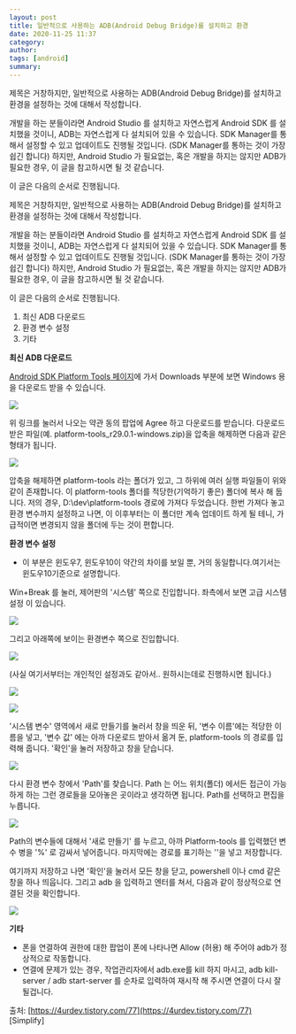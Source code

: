 ```yaml
---
layout: post
title: 일반적으로 사용하는 ADB(Android Debug Bridge)를 설치하고 환경
date: 2020-11-25 11:37
category: 
author: 
tags: [android]
summary: 
---
```


제목은 거창하지만, 일반적으로 사용하는 ADB(Android Debug Bridge)를 설치하고 환경을 설정하는 것에 대해서 작성합니다.

개발을 하는 분들이라면 Android Studio 를 설치하고 자연스럽게 Android SDK 를 설치했을 것이니, ADB는 자연스럽게 다 설치되어 있을 수 있습니다. SDK Manager를 통해서 설정할 수 있고 업데이트도 진행될 것입니다. (SDK Manager를 통하는 것이 가장 쉽긴 합니다) 하지만, Android Studio 가 필요없는, 혹은 개발을 하지는 않지만 ADB가 필요한 경우, 이 글을 참고하시면 될 것 같습니다.

이 글은 다음의 순서로 진행됩니다.

제목은 거창하지만, 일반적으로 사용하는 ADB(Android Debug Bridge)를 설치하고 환경을 설정하는 것에 대해서 작성합니다.

개발을 하는 분들이라면 Android Studio 를 설치하고 자연스럽게 Android SDK 를 설치했을 것이니, ADB는 자연스럽게 다 설치되어 있을 수 있습니다. SDK Manager를 통해서 설정할 수 있고 업데이트도 진행될 것입니다. (SDK Manager를 통하는 것이 가장 쉽긴 합니다) 하지만, Android Studio 가 필요없는, 혹은 개발을 하지는 않지만 ADB가 필요한 경우, 이 글을 참고하시면 될 것 같습니다.

이 글은 다음의 순서로 진행됩니다.

1.  최신 ADB 다운로드
2.  환경 변수 설정
3.  기타

**최신 ADB 다운로드**

[Android SDK Platform Tools 페이지](https://developer.android.com/studio/releases/platform-tools)에 가서 Downloads 부분에 보면 Windows 용을 다운로드 받을 수 있습니다.

![](https://blog.kakaocdn.net/dn/zjjJb/btqv3sZChQK/2gdXlfPwxSLj6DqShwMxC0/img.png)

위 링크를 눌러서 나오는 약관 동의 팝업에 Agree 하고 다운로드를 받습니다. 다운로드 받은 파일(예. platform-tools_r29.0.1-windows.zip)을 압축을 해제하면 다음과 같은 형태가 됩니다.

![](https://blog.kakaocdn.net/dn/zY74U/btqv0WmPEgR/6CWOkNWvKKFntzjULzPIJK/img.png)

압축을 해제하면 platform-tools 라는 폴더가 있고, 그 하위에 여러 실행 파일들이 위와 같이 존재합니다. 이 platform-tools 폴더를 적당한(기억하기 좋은) 폴더에 복사 해 둡니다. 저의 경우, D:\dev\platform-tools  경로에 가져다 두었습니다. 한번 가져다 놓고 환경 변수까지 설정하고 나면, 이 이후부터는 이 폴더만 계속 업데이트 하게 될 테니, 가급적이면 변경되지 않을 폴더에 두는 것이 편합니다.

**환경 변수 설정**

* 이 부분은 윈도우7, 윈도우10이 약간의 차이를 보일 뿐, 거의 동일합니다.여기서는 윈도우10기준으로 설명합니다.

Win+Break 를 눌러, 제어판의 '시스템' 쪽으로 진입합니다. 좌측에서 보면 고급 시스템 설정 이 있습니다.

![](https://blog.kakaocdn.net/dn/bMSj66/btqvZZkl3SB/bAISz7ahJQK3kD5IZrMk30/img.png)

그리고 아래쪽에 보이는 환경변수 쪽으로 진입합니다.

![](https://blog.kakaocdn.net/dn/bHRB60/btqvZiqQohA/5DbSLWJSePAN1MsubINNq0/img.png)

(사실 여기서부터는 개인적인 설정과도 같아서.. 원하시는데로 진행하시면 됩니다.)

![](https://blog.kakaocdn.net/dn/lk5og/btqvZYFI0kc/3xey83EIvad55PKJS9DX2k/img.png)

![](https://blog.kakaocdn.net/dn/cdY9w0/btqvZg0R5WG/4C37sWbgXp6EmyRBGPcWa1/img.png)

'시스템 변수' 영역에서 새로 만들기를 눌러서 창을 띄운 뒤, '변수 이름'에는 적당한 이름을 넣고, '변수 값' 에는 아까 다운로드 받아서 옮겨 둔, platform-tools 의 경로를 입력해 줍니다. '확인'을 눌러 저장하고 창을 닫습니다.

![](https://blog.kakaocdn.net/dn/Il4ve/btqv3IA9Uid/15UlTiHKwsZa6kPvvoIcLk/img.png)

다시 환경 변수 창에서 'Path'를 찾습니다. Path 는 어느 위치(폴더) 에서든 접근이 가능하게 하는 그런 경로들을 모아놓은 곳이라고 생각하면 됩니다. Path를 선택하고 편집을 누릅니다.

![](https://blog.kakaocdn.net/dn/6w87r/btqv0WHfEdu/TvErYw0eyJJbW5lKTOJAi1/img.png)

Path의 변수들에 대해서 '새로 만들기' 를 누르고, 아까 Platform-tools 를 입력했던 변수 병을 '%' 로 감싸서 넣어줍니다. 마지막에는 경로를 표기하는 '\'을 넣고 저장합니다.

여기까지 저장하고 나면 '확인'을 눌러서 모든 창을 닫고, powershell 이나 cmd 같은 창을 하나 띄웁니다. 그리고 adb 을 입력하고 엔터를 쳐서, 다음과 같이 정상적으로 연결된 것을 확인합니다.

![](https://blog.kakaocdn.net/dn/b3OUSg/btqv0VaqgXc/OrDfSoRU5fPNYxMGKwuSZ1/img.png)

**기타**

-   폰을 연결하여 권한에 대한 팝업이 폰에 나타나면 Allow (허용) 해 주어야 adb가 정상적으로 작동합니다.
-   연결에 문제가 있는 경우, 작업관리자에서 adb.exe를 kill 하지 마시고, adb kill-server / adb start-server 를 순차로 입력하여 재시작 해 주시면 연결이 다시 잘 될겁니다.

  
  
출처: [https://4urdev.tistory.com/77](https://4urdev.tistory.com/77) [Simplify]